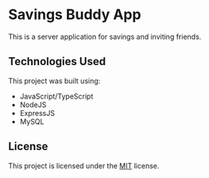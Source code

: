 # Savings Buddy App

This is a server application for savings and inviting friends.

## Technologies Used

This project was built using:

- JavaScript/TypeScript
- NodeJS
- ExpressJS
- MySQL

## License

This project is licensed under the [MIT](https://choosealicense.com/licenses/mit/) license.
